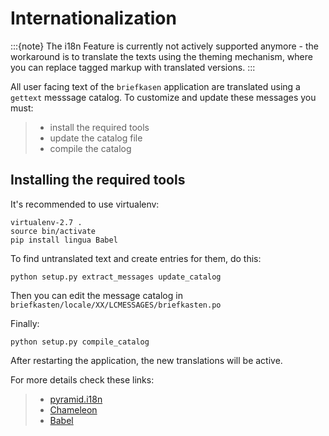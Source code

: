 # Internationalization

:::{note}
The i18n Feature is currently not actively supported anymore - the workaround is to translate the texts using the theming mechanism, where you can replace tagged markup with translated versions.
:::

All user facing text of the `briefkasen` application are translated using a `gettext` messsage catalog. To customize and update these messages you must:

> - install the required tools
> - update the catalog file
> - compile the catalog

## Installing the required tools

It's recommended to use virtualenv:

```
virtualenv-2.7 .
source bin/activate
pip install lingua Babel
```

To find untranslated text and create entries for them, do this:

```
python setup.py extract_messages update_catalog
```

Then you can edit the message catalog in `briefkasten/locale/XX/LCMESSAGES/briefkasten.po`

Finally:

```
python setup.py compile_catalog
```

After restarting the application, the new translations will be active.

For more details check these links:

> - [pyramid.i18n](http://docs.pylonsproject.org/projects/pyramid/en/1.3-branch/narr/i18n.html)
> - [Chameleon](http://chameleon.repoze.org/docs/latest/i18n.html)
> - [Babel](http://babel.edgewall.org/wiki/Documentation/0.9/index.html)
